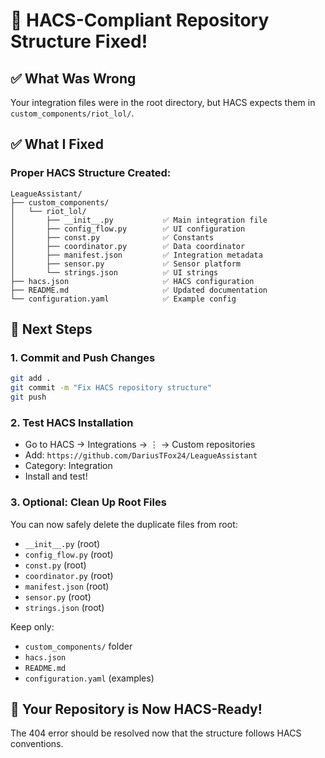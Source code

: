 # 🎯 HACS-Compliant Repository Structure Fixed!

## ✅ **What Was Wrong**
Your integration files were in the root directory, but HACS expects them in `custom_components/riot_lol/`.

## ✅ **What I Fixed**

### **Proper HACS Structure Created:**
```
LeagueAssistant/
├── custom_components/
│   └── riot_lol/
│       ├── __init__.py           ✅ Main integration file
│       ├── config_flow.py        ✅ UI configuration
│       ├── const.py              ✅ Constants
│       ├── coordinator.py        ✅ Data coordinator
│       ├── manifest.json         ✅ Integration metadata
│       ├── sensor.py             ✅ Sensor platform
│       └── strings.json          ✅ UI strings
├── hacs.json                     ✅ HACS configuration
├── README.md                     ✅ Updated documentation
└── configuration.yaml            ✅ Example config
```

## 🚀 **Next Steps**

### **1. Commit and Push Changes**
```bash
git add .
git commit -m "Fix HACS repository structure"
git push
```

### **2. Test HACS Installation**
- Go to HACS → Integrations → ⋮ → Custom repositories
- Add: `https://github.com/DariusTFox24/LeagueAssistant`
- Category: Integration
- Install and test!

### **3. Optional: Clean Up Root Files**
You can now safely delete the duplicate files from root:
- `__init__.py` (root)
- `config_flow.py` (root)
- `const.py` (root)
- `coordinator.py` (root)
- `manifest.json` (root)
- `sensor.py` (root)
- `strings.json` (root)

Keep only:
- `custom_components/` folder
- `hacs.json`
- `README.md`
- `configuration.yaml` (examples)

## 🎉 **Your Repository is Now HACS-Ready!**

The 404 error should be resolved now that the structure follows HACS conventions.
